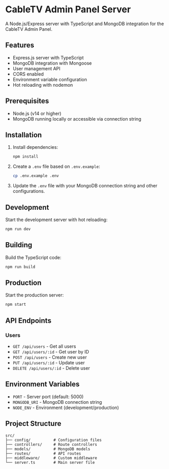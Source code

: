 # CableTV Admin Panel Server

A Node.js/Express server with TypeScript and MongoDB integration for the CableTV Admin Panel.

## Features

- Express.js server with TypeScript
- MongoDB integration with Mongoose
- User management API
- CORS enabled
- Environment variable configuration
- Hot reloading with nodemon

## Prerequisites

- Node.js (v14 or higher)
- MongoDB running locally or accessible via connection string

## Installation

1. Install dependencies:
   ```bash
   npm install
   ```

2. Create a `.env` file based on `.env.example`:
   ```bash
   cp .env.example .env
   ```

3. Update the `.env` file with your MongoDB connection string and other configurations.

## Development

Start the development server with hot reloading:
```bash
npm run dev
```

## Building

Build the TypeScript code:
```bash
npm run build
```

## Production

Start the production server:
```bash
npm start
```

## API Endpoints

### Users
- `GET /api/users` - Get all users
- `GET /api/users/:id` - Get user by ID
- `POST /api/users` - Create new user
- `PUT /api/users/:id` - Update user
- `DELETE /api/users/:id` - Delete user

## Environment Variables

- `PORT` - Server port (default: 5000)
- `MONGODB_URI` - MongoDB connection string
- `NODE_ENV` - Environment (development/production)

## Project Structure

```
src/
├── config/          # Configuration files
├── controllers/     # Route controllers
├── models/          # MongoDB models
├── routes/          # API routes
├── middleware/      # Custom middleware
└── server.ts        # Main server file
``` 
